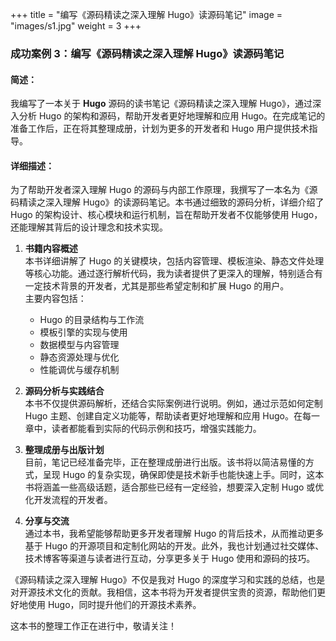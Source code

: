 +++
title = "编写《源码精读之深入理解 Hugo》读源码笔记"
image = "images/s1.jpg"
weight = 3
+++

### 成功案例 3：编写《源码精读之深入理解 Hugo》读源码笔记

#### 简述：
我编写了一本关于 **Hugo** 源码的读书笔记《源码精读之深入理解 Hugo》，通过深入分析 Hugo 的架构和源码，帮助开发者更好地理解和应用 Hugo。在完成笔记的准备工作后，正在将其整理成册，计划为更多的开发者和 Hugo 用户提供技术指导。

#### 详细描述：
为了帮助开发者深入理解 Hugo 的源码与内部工作原理，我撰写了一本名为《源码精读之深入理解 Hugo》的读源码笔记。本书通过细致的源码分析，详细介绍了 Hugo 的架构设计、核心模块和运行机制，旨在帮助开发者不仅能够使用 Hugo，还能理解其背后的设计理念和技术实现。

1. **书籍内容概述**  
   本书详细讲解了 Hugo 的关键模块，包括内容管理、模板渲染、静态文件处理等核心功能。通过逐行解析代码，我为读者提供了更深入的理解，特别适合有一定技术背景的开发者，尤其是那些希望定制和扩展 Hugo 的用户。  
   主要内容包括：
    - Hugo 的目录结构与工作流
    - 模板引擎的实现与使用
    - 数据模型与内容管理
    - 静态资源处理与优化
    - 性能调优与缓存机制

2. **源码分析与实践结合**  
   本书不仅提供源码解析，还结合实际案例进行说明。例如，通过示范如何定制 Hugo 主题、创建自定义功能等，帮助读者更好地理解和应用 Hugo。在每一章中，读者都能看到实际的代码示例和技巧，增强实践能力。

3. **整理成册与出版计划**  
   目前，笔记已经准备完毕，正在整理成册进行出版。该书将以简洁易懂的方式，呈现 Hugo 的复杂实现，确保即使是技术新手也能快速上手。同时，这本书将涵盖一些高级话题，适合那些已经有一定经验，想要深入定制 Hugo 或优化开发流程的开发者。

4. **分享与交流**  
   通过本书，我希望能够帮助更多开发者理解 Hugo 的背后技术，从而推动更多基于 Hugo 的开源项目和定制化网站的开发。此外，我也计划通过社交媒体、技术博客等渠道与读者进行互动，分享更多关于 Hugo 使用和源码的技巧。

《源码精读之深入理解 Hugo》不仅是我对 Hugo 的深度学习和实践的总结，也是对开源技术文化的贡献。我相信，这本书将为开发者提供宝贵的资源，帮助他们更好地使用 Hugo，同时提升他们的开源技术素养。

这本书的整理工作正在进行中，敬请关注！
